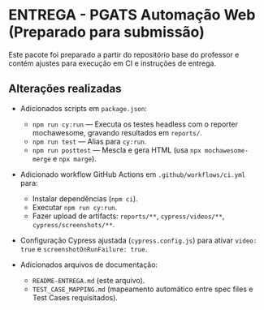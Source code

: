 # ENTREGA - PGATS Automação Web (Preparado para submissão)

Este pacote foi preparado a partir do repositório base do professor e contém ajustes para execução em CI e instruções de entrega.

## Alterações realizadas
- Adicionados scripts em `package.json`:
  - `npm run cy:run` — Executa os testes headless com o reporter mochawesome, gravando resultados em `reports/`.
  - `npm run test` — Alias para `cy:run`.
  - `npm run posttest` — Mescla e gera HTML (usa `npx mochawesome-merge` e `npx marge`).

- Adicionado workflow GitHub Actions em `.github/workflows/ci.yml` para:
  - Instalar dependências (`npm ci`).
  - Executar `npm run cy:run`.
  - Fazer upload de artifacts: `reports/**`, `cypress/videos/**`, `cypress/screenshots/**`.

- Configuração Cypress ajustada (`cypress.config.js`) para ativar `video: true` e `screenshotOnRunFailure: true`.

- Adicionados arquivos de documentação:
  - `README-ENTREGA.md` (este arquivo).
  - `TEST_CASE_MAPPING.md` (mapeamento automático entre spec files e Test Cases requisitados).
